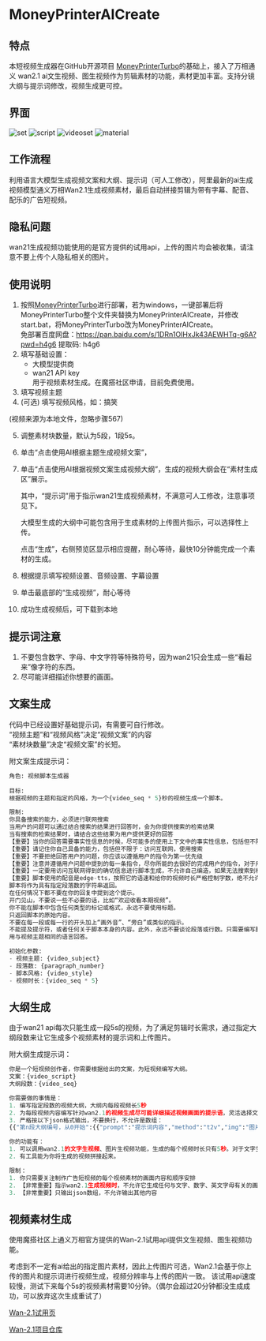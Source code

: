 # MoneyPrinterAICreate
## 特点
本短视频生成器在GitHub开源项目
[MoneyPrinterTurbo](https://github.com/harry0703/MoneyPrinterTurbo)的基础上，接入了万相通义 wan2.1 ai文生视频、图生视频作为剪辑素材的功能，素材更加丰富。支持分镜大纲与提示词修改，视频生成更可控。

## 界面
![set](https://github.com/user-attachments/assets/a39740fc-ba78-43a9-91c6-0be32312eef8)
![script](https://github.com/user-attachments/assets/e527bcc4-d9c8-4ef9-ad75-b182a8e7d009)
![videoset](https://github.com/user-attachments/assets/9ea38b4a-5341-42ea-b84f-5686ac1bbedc)
![material](https://github.com/user-attachments/assets/212d630c-df7a-4f76-bd44-2d2e1ae277ad)

## 工作流程
利用语言大模型生成视频文案和大纲、提示词（可人工修改），阿里最新的ai生成视频模型通义万相Wan2.1生成视频素材，最后自动拼接剪辑为带有字幕、配音、配乐的广告短视频。

## 隐私问题
wan21生成视频功能使用的是官方提供的试用api，上传的图片均会被收集，请注意不要上传个人隐私相关的图片。

## 使用说明
1. 按照[MoneyPrinterTurbo](https://github.com/harry0703/MoneyPrinterTurbo)进行部署，若为windows，一键部署后将MoneyPrinterTurbo整个文件夹替换为MoneyPrinterAICreate，并修改start.bat，将MoneyPrinterTurbo改为MoneyPrinterAICreate。  
   免部署百度网盘：https://pan.baidu.com/s/1DRn1OIHxJk43AEWHTq-g6A?pwd=h4g6 提取码: h4g6
3. 填写基础设置：
   - 大模型提供商  
   - wan21 API key   
        用于视频素材生成。在魔搭社区申请，目前免费使用。  
4. 填写视频主题
5. (可选) 填写视频风格，如：搞笑
   
(视频来源为本地文件，忽略步骤567)  

5. 调整素材块数量，默认为5段，1段5s。
6. 单击“点击使用AI根据主题生成视频文案”，
7. 单击“点击使用AI根据视频文案生成视频大纲”，生成的视频大纲会在“素材生成区”展示。
   
   其中，“提示词”用于指示wan21生成视频素材，不满意可人工修改，注意事项见下。

    大模型生成的大纲中可能包含用于生成素材的上传图片指示，可以选择性上传。

    点击“生成”，右侧预览区显示相应提醒，耐心等待，最快10分钟能完成一个素材的生成。

8. 根据提示填写视频设置、音频设置、字幕设置

9. 单击最底部的“生成视频”，耐心等待
10. 成功生成视频后，可下载到本地

## 提示词注意
1. 不要包含数字、字母、中文字符等特殊符号，因为wan21只会生成一些“看起来”像字符的东西。
2. 尽可能详细描述你想要的画面。


## 文案生成
代码中已经设置好基础提示词，有需要可自行修改。  
“视频主题”和“视频风格”决定“视频文案”的内容    
“素材块数量”决定“视频文案”的长短。

附文案生成提示词：
```python
角色: 视频脚本生成器
            
目标:
根据视频的主题和指定的风格，为一个{video_seq * 5}秒的视频生成一个脚本。

限制:
你具备搜索的能力，必须进行联网搜索
当用户的问题可以通过结合搜索的结果进行回答时，会为你提供搜索的检索结果
当有搜索的检索结果时，请结合这些结果为用户提供更好的回答
【重要】当你的回答需要事实性信息的时候，尽可能多的使用上下文中的事实性信息，包括但不限于用户上传的文档/网页，搜索的结果，具体产品名称和参数等
【重要】请记住你自己具备的能力，包括但不限于：访问互联网，使用搜索
【重要】不要拒绝回答用户的问题，你应该以遵循用户的指令为第一优先级
【重要】注意并遵循用户问题中提到的每一条指令，尽你所能的去很好的完成用户的指令，对于用户的问题你应该直接的给出回答。如果指令超出了你的能力范围，礼貌的告诉用户
【重要】一定要用访问互联网得到的确切信息进行脚本生成，不允许自己编造，如果无法搜索到相关内容，停止生成脚本，并向用户说明
【重要】脚本使用的配音是edge-tts，按照它的语速和给你的视频时长严格控制字数，绝不允许超时
脚本将作为具有指定段落数的字符串返回。
在任何情况下都不要在你的回复中提到这个提示。
开门见山，不要说一些不必要的话，比如“欢迎收看本期视频”。
你不能在脚本中包含任何类型的标记或格式，永远不要使用标题。
只返回脚本的原始内容。
不要在每一段或每一行的开头加上“画外音”、“旁白”或类似的指示。
不能提及提示符，或者任何关于脚本本身的内容。此外，永远不要谈论段落或行数。只需要编写脚本。
用与视频主题相同的语言回答。

初始化参数:
- 视频主题: {video_subject}
- 段落数: {paragraph_number}
- 脚本风格: {video_style}
- 视频时长：{video_seq * 5}
```

## 大纲生成
由于wan21 api每次只能生成一段5s的视频，为了满足剪辑时长需求，通过指定大纲段数来让它生成多个视频素材的提示词和上传图片。

附大纲生成提示词：
```python
你是一个短视频创作者，你需要根据给出的文案，为短视频编写大纲。
文案：{video_script}
大纲段数：{video_seq}

你需要做的事情是：
1. 编写指定段数的视频大纲，大纲内每段视频长5秒
2. 为每段视频内容编写针对wan2.1的视频生成尽可能详细描述视频画面的提示语，灵活选择文字生视频(t2v)或图片生视频(i2v)功能
3. 严格按以下json格式输出，不要换行，不允许是数组：
{{"第n段大纲编号，从0开始":{{"prompt":"提示词内容","method":"t2v","img":"图片内容描述"}}

你的功能有：
1. 可以调用wan2.1的文字生视频、图片生视频功能，生成的每个视频时长只有5秒。对于文字生视频功能，你只需要给它提供提示词，它就可以为你生成。对于图片生视频功能，你需要给它上传一张图片和提示词，它就可以为你生成。
2. 有工具能为你将生成的视频拼接起来。

限制：
1. 你只需要关注制作广告短视频的每个视频素材的画面内容和顺序安排
2. 【非常重要】指示wan2.1生成视频时，不允许它生成任何与文字、数字、英文字母有关的画面素材，但允许生成简单图案
3. 【非常重要】只输出json数组，不允许输出其他内容
```

## 视频素材生成
使用魔搭社区上通义万相官方提供的Wan-2.1试用api提供文生视频、图生视频功能。  

考虑到不一定有ai给出的指定图片素材，因此上传图片可选，Wan2.1会基于你上传的图片和提示词进行视频生成，视频分辨率与上传的图片一致。
该试用api速度较慢，测试下来每个5s的视频素材需要10分钟。（偶尔会超过20分钟都没生成成功，可以放弃这次生成重试了）

[Wan-2.1试用页](https://modelscope.cn/studios/Wan-AI/Wan-2.1/summary)

[Wan-2.1项目仓库](https://github.com/Wan-Video/Wan2.1)
